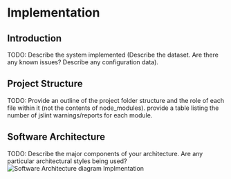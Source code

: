 # Implementation

## Introduction
TODO: Describe the system implemented (Describe the dataset. Are there any known issues? Describe any configuration data).

## Project Structure
TODO: Provide an outline of the project folder structure and the role of each file within it (not the contents of node_modules).
provide a table listing the number of jslint warnings/reports for each module.

## Software Architecture
TODO: Describe the major components of your architecture. Are any particular architectural styles being used?
![Software Architecture diagram Implmentation](https://user-images.githubusercontent.com/93520494/143852891-3ae9cd20-afef-48d6-93e9-b9d3387cb71e.png)
